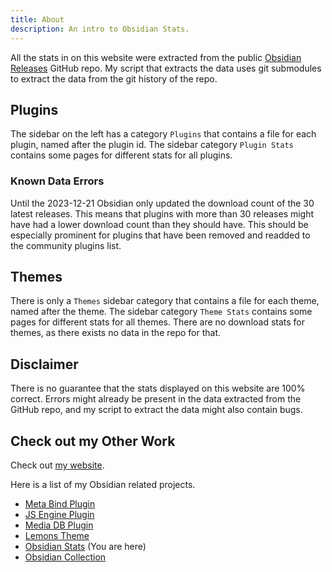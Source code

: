 ```yaml
---
title: About
description: An intro to Obsidian Stats.
---
```


All the stats in on this website were extracted from the public [Obsidian Releases](https://github.com/obsidianmd/obsidian-releases) GitHub repo.
My script that extracts the data uses git submodules to extract the data from the git history of the repo.

## Plugins

The sidebar on the left has a category `Plugins` that contains a file for each plugin, named after the plugin id.
The sidebar category `Plugin Stats` contains some pages for different stats for all plugins.

### Known Data Errors

Until the 2023-12-21 Obsidian only updated the download count of the 30 latest releases.
This means that plugins with more than 30 releases might have had a lower download count than they should have.
This should be especially prominent for plugins that have been removed and readded to the community plugins list.

## Themes

There is only a `Themes` sidebar category that contains a file for each theme, named after the theme.
The sidebar category `Theme Stats` contains some pages for different stats for all themes.
There are no download stats for themes, as there exists no data in the repo for that.

## Disclaimer

There is no guarantee that the stats displayed on this website are 100% correct.
Errors might already be present in the data extracted from the GitHub repo, and my script to extract the data might also contain bugs.

## Check out my Other Work

Check out [my website](https://www.moritzjung.dev).

Here is a list of my Obsidian related projects.

- [Meta Bind Plugin](https://github.com/mProjectsCode/obsidian-meta-bind-plugin)
- [JS Engine Plugin](https://github.com/mProjectsCode/obsidian-js-engine-plugin)
- [Media DB Plugin](https://github.com/mProjectsCode/obsidian-media-db-plugin)
- [Lemons Theme](https://github.com/mProjectsCode/obsidian-lemons-theme)
- [Obsidian Stats](https://www.moritzjung.dev/obsidian-stats) (You are here)
- [Obsidian Collection](https://www.moritzjung.dev/obsidian-collection)
